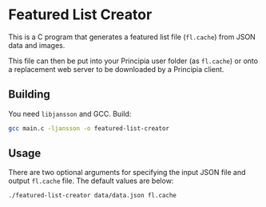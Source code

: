 # Featured List Creator
This is a C program that generates a featured list file (`fl.cache`) from JSON data and images.

This file can then be put into your Principia user folder (as `fl.cache`) or onto a replacement web server to be downloaded by a Principia client.

## Building
You need `libjansson` and GCC. Build:

```bash
gcc main.c -ljansson -o featured-list-creator
```

## Usage
There are two optional arguments for specifying the input JSON file and output `fl.cache` file. The default values are below:

```bash
./featured-list-creator data/data.json fl.cache
```
